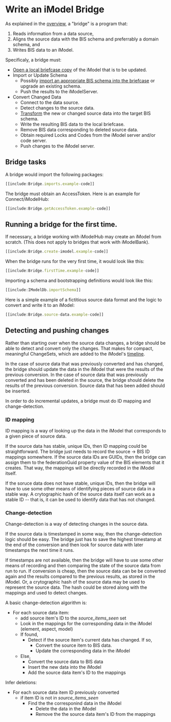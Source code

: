 # Write an iModel Bridge

As explained in the [overview](../overview/imodel-bridges.md), a "bridge" is a program that:
1. Reads information from a data source,
2. Aligns the source data with the BIS schema and preferrably a domain schema, and
3. Writes BIS data to an iModel.

Specificaly, a bridge must:
* [Open a local briefcase copy](./backend/IModelDb.md) of the iModel that is to be updated.
* Import or Update Schema
  * Possibly [import an appropriate BIS schema into the briefcase](./backend/SchemasAndElementsInTypeScript.md#importing-the-schema)  or upgrade an existing schema.
  * Push the results to the iModelServer.
* Convert Changed Data
  * Connect to the data source.
  * Detect changes to the source data.
  * [Transform](../overview/imodel-bridges.md#data-alignment) the new or changed source data into the target BIS schema.
  * Write the resulting BIS data to the local briefcase.
  * Remove BIS data corresponding to deleted source data.
  * Obtain required Locks and Codes from the iModel server and/or code server.
  * Push changes to the iModel server.

## Bridge tasks

A bridge would import the following packages:

``` ts
[[include:Bridge.imports.example-code]]
```

The bridge must obtain an AccessToken. Here is an example for Connect/iModelHub:

``` ts
[[include:Bridge.getAccessToken.example-code]]
```

## Running a bridge for the first time.

If necessary, a bridge working with iModelHub may create an iModel from scratch. (This does not apply to bridges that work with iModelBank).

``` ts
[[include:Bridge.create-imodel.example-code]]
```

When the bridge runs for the very first time, it would look like this:

``` ts
[[include:Bridge.firstTime.example-code]]
```

Importing a schema and bootstrapping definitions would look like this:

``` ts
[[include:IModelDb.importSchema]]
```

Here is a simple example of a fictitious source data format and the logic to convert and write it to an iModel:

``` ts
[[include:Bridge.source-data.example-code]]
```

## Detecting and pushing changes

Rather than starting over when the source data changes, a bridge should be able to detect and convert only the changes. That makes for compact, meaningful ChangeSets, which are added to the iModel's
[timeline](../../overview/IModelHub.md#the-timeline-of-changes-to-an-imodel).

In the case of source data that was previously converted and has changed, the bridge should update the data in the iModel that were the results of the previous conversion. In the case of source data that was previously converted and has been deleted in the source, the bridge should delete the results of the previous conversion. Source data that has been added should be inserted.

In order to do incremental updates, a bridge must do ID mapping and change-detection.

### ID mapping

ID mapping is a way of looking up the data in the iModel that corresponds to a given piece of source data.

If the source data has stable, unique IDs, then ID mapping could be straightforward. The bridge just needs to record the source -> BIS ID mappings somewhere. If the source data IDs are GUIDs, then the bridge can assign them to the federationGuid property value of the BIS elements that it creates. That way, the mappings will be directly recorded in the iModel itself.

If the soruce data does not have stable, unique IDs, then the bridge will have to use some other means of identifying pieces of source data in a stable way. A crytographic hash of the source data itself can work as a stable ID -- that is, it can be used to identify data that has not changed.


### Change-detection

Change-detection is a way of detecting changes in the source data.

If the source data is timestamped in some way, then the change-detection logic should be easy. The bridge just has to save the highest timestamp at the end of the conversion and then look for source data with later timestamps the next time it runs.

If timestamps are not available, then the bridge will have to use some other means of recording and then comparing the state of the source data from run to run. If conversion is cheap, then the source data can be be converted again and the results compared to the previous results, as stored in the iModel. Or, a crytographic hash of the source data may be used to represent the source data. The hash could be stored along with the mappings and used to detect changes.

A basic change-detection algorithm is:
* For each source data item:
  * add source item's ID to the *source_items_seen* set
  * Look in the mappings for the corresponding data in the iModel (element, aspect, model)
  * If found,
    * Detect if the source item's current data has changed. If so,
      * Convert the source item to BIS data.
      * Update the corresponding data in the iModel
  * Else,
    * Convert the source data to BIS data
    * Insert the new data into the iModel
    * Add the source data item's ID to the mappings

Infer deletions:
* For each source data item ID previously converted
  * if item ID is not in *source_items_seen*
    * Find the the corresponind data in the iModel
      * Delete the data in the iModel
      * Remove the the source data item's ID from the mappings
